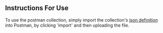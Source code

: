 ## Instructions For Use

To use the postman collection, simply import the collection's [json definition](NetBox-Zero-to-Hero.postman_collection.json) into Postman, by clicking 'import' and then uploading the file.  